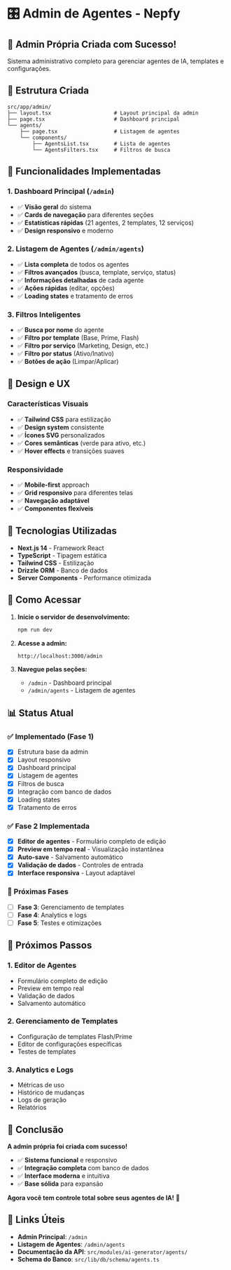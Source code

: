 # 🎛️ Admin de Agentes - Nepfy

## 🚀 **Admin Própria Criada com Sucesso!**

Sistema administrativo completo para gerenciar agentes de IA, templates e configurações.

## 📁 **Estrutura Criada**

```
src/app/admin/
├── layout.tsx                    # Layout principal da admin
├── page.tsx                      # Dashboard principal
└── agents/
    ├── page.tsx                  # Listagem de agentes
    └── components/
        ├── AgentsList.tsx        # Lista de agentes
        └── AgentsFilters.tsx     # Filtros de busca
```

## 🎯 **Funcionalidades Implementadas**

### **1. Dashboard Principal** (`/admin`)

- ✅ **Visão geral** do sistema
- ✅ **Cards de navegação** para diferentes seções
- ✅ **Estatísticas rápidas** (21 agentes, 2 templates, 12 serviços)
- ✅ **Design responsivo** e moderno

### **2. Listagem de Agentes** (`/admin/agents`)

- ✅ **Lista completa** de todos os agentes
- ✅ **Filtros avançados** (busca, template, serviço, status)
- ✅ **Informações detalhadas** de cada agente
- ✅ **Ações rápidas** (editar, opções)
- ✅ **Loading states** e tratamento de erros

### **3. Filtros Inteligentes**

- ✅ **Busca por nome** do agente
- ✅ **Filtro por template** (Base, Prime, Flash)
- ✅ **Filtro por serviço** (Marketing, Design, etc.)
- ✅ **Filtro por status** (Ativo/Inativo)
- ✅ **Botões de ação** (Limpar/Aplicar)

## 🎨 **Design e UX**

### **Características Visuais**

- ✅ **Tailwind CSS** para estilização
- ✅ **Design system** consistente
- ✅ **Ícones SVG** personalizados
- ✅ **Cores semânticas** (verde para ativo, etc.)
- ✅ **Hover effects** e transições suaves

### **Responsividade**

- ✅ **Mobile-first** approach
- ✅ **Grid responsivo** para diferentes telas
- ✅ **Navegação adaptável**
- ✅ **Componentes flexíveis**

## 🔧 **Tecnologias Utilizadas**

- **Next.js 14** - Framework React
- **TypeScript** - Tipagem estática
- **Tailwind CSS** - Estilização
- **Drizzle ORM** - Banco de dados
- **Server Components** - Performance otimizada

## 🚀 **Como Acessar**

1. **Inicie o servidor de desenvolvimento:**

   ```bash
   npm run dev
   ```

2. **Acesse a admin:**

   ```
   http://localhost:3000/admin
   ```

3. **Navegue pelas seções:**
   - `/admin` - Dashboard principal
   - `/admin/agents` - Listagem de agentes

## 📊 **Status Atual**

### **✅ Implementado (Fase 1)**

- [x] Estrutura base da admin
- [x] Layout responsivo
- [x] Dashboard principal
- [x] Listagem de agentes
- [x] Filtros de busca
- [x] Integração com banco de dados
- [x] Loading states
- [x] Tratamento de erros

### **✅ Fase 2 Implementada**

- [x] **Editor de agentes** - Formulário completo de edição
- [x] **Preview em tempo real** - Visualização instantânea
- [x] **Auto-save** - Salvamento automático
- [x] **Validação de dados** - Controles de entrada
- [x] **Interface responsiva** - Layout adaptável

### **🔄 Próximas Fases**

- [ ] **Fase 3**: Gerenciamento de templates
- [ ] **Fase 4**: Analytics e logs
- [ ] **Fase 5**: Testes e otimizações

## 🎯 **Próximos Passos**

### **1. Editor de Agentes**

- Formulário completo de edição
- Preview em tempo real
- Validação de dados
- Salvamento automático

### **2. Gerenciamento de Templates**

- Configuração de templates Flash/Prime
- Editor de configurações específicas
- Testes de templates

### **3. Analytics e Logs**

- Métricas de uso
- Histórico de mudanças
- Logs de geração
- Relatórios

## 🎉 **Conclusão**

**A admin própria foi criada com sucesso!**

- ✅ **Sistema funcional** e responsivo
- ✅ **Integração completa** com banco de dados
- ✅ **Interface moderna** e intuitiva
- ✅ **Base sólida** para expansão

**Agora você tem controle total sobre seus agentes de IA!** 🚀

## 🔗 **Links Úteis**

- **Admin Principal**: `/admin`
- **Listagem de Agentes**: `/admin/agents`
- **Documentação da API**: `src/modules/ai-generator/agents/`
- **Schema do Banco**: `src/lib/db/schema/agents.ts`
